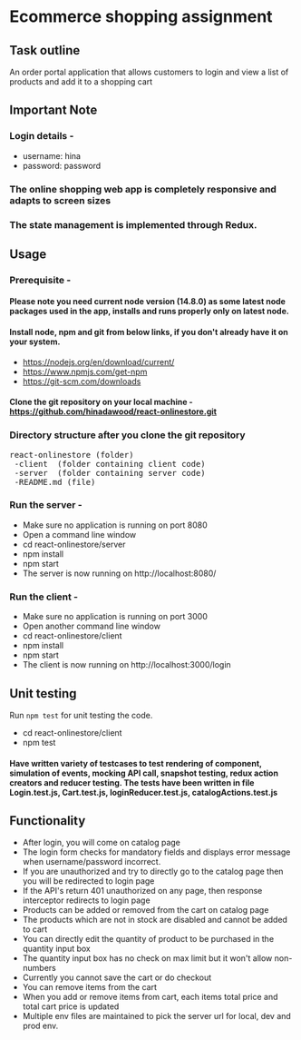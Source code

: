 # Ecommerce shopping assignment #

## Task outline ##
An order portal application that allows customers to login and view a list of products and add it to a shopping cart

## Important Note ##
### Login details -
- username: hina
- password: password
### The online shopping web app is completely responsive and adapts to screen sizes

### The state management is implemented through Redux.


## Usage
### Prerequisite - 

#### Please note you need current node version (14.8.0) as some latest node packages used in the app, installs and runs properly only on latest node.

#### Install node, npm and git from below links, if you don't already have it on your system.
- https://nodejs.org/en/download/current/
- https://www.npmjs.com/get-npm
- https://git-scm.com/downloads

#### Clone the git repository on your local machine - https://github.com/hinadawood/react-onlinestore.git

### Directory structure after you clone the git repository
<pre>
react-onlinestore (folder)
 -client  (folder containing client code)
 -server  (folder containing server code)
 -README.md (file)
</pre>
  
### Run the server -
- Make sure no application is running on port 8080
- Open a command line window
- cd react-onlinestore/server
- npm install
- npm start
- The server is now running on http://localhost:8080/

### Run the client -
- Make sure no application is running on port 3000
- Open another command line window
- cd react-onlinestore/client
- npm install
- npm start
- The client is now running on http://localhost:3000/login


## Unit testing
Run `npm test` for unit testing the code.
- cd react-onlinestore/client
- npm test
#### Have written variety of testcases to test rendering of component, simulation of events, mocking API call, snapshot testing, redux action creators and reducer testing. The tests have been written in file Login.test.js, Cart.test.js, loginReducer.test.js, catalogActions.test.js


## Functionality
- After login, you will come on catalog page
- The login form checks for mandatory fields and displays error message when username/password incorrect.
- If you are unauthorized and try to directly go to the catalog page then you will be redirected to login page
- If the API's return 401 unauthorized on any page, then response interceptor redirects to login page
- Products can be added or removed from the cart on catalog page
- The products which are not in stock are disabled and cannot be added to cart
- You can directly edit the quantity of product to be purchased in the quantity input box
- The quantity input box has no check on max limit but it won't allow non-numbers
- Currently you cannot save the cart or do checkout
- You can remove items from the cart
- When you add or remove items from cart, each items total price and total cart price is updated
- Multiple env files are maintained to pick the server url for local, dev and prod env.


